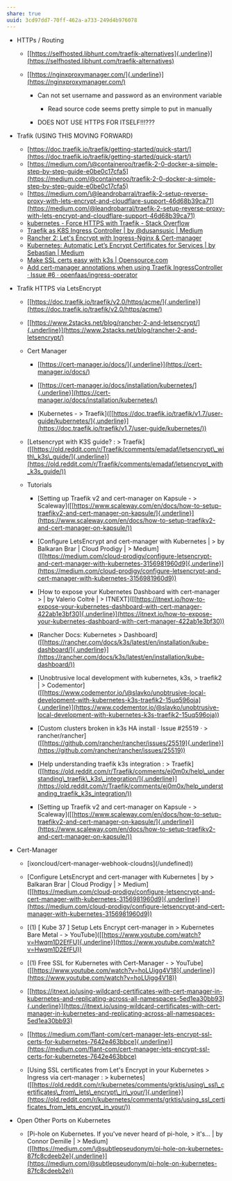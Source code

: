 ```yaml
---
share: true
uuid: 3cd97dd7-70ff-462a-a733-249d4b976078
---
```



* HTTPs / Routing

  * [[https://selfhosted.libhunt.com/traefik-alternatives]{.underline}](https://selfhosted.libhunt.com/traefik-alternatives)

  * [[https://nginxproxymanager.com/]{.underline}](https://nginxproxymanager.com/)

    * Can not set username and password as an environment variable

        * Read source code seems pretty simple to put in manually

    * DOES NOT USE HTTPS FOR ITSELF!!!???

* Trafik (USING THIS MOVING FORWARD)
  * [https://doc.traefik.io/traefik/getting-started/quick-start/](https://doc.traefik.io/traefik/getting-started/quick-start/)
  * [https://medium.com/\@containeroo/traefik-2-0-docker-a-simple-step-by-step-guide-e0be0c17cfa5](https://medium.com/@containeroo/traefik-2-0-docker-a-simple-step-by-step-guide-e0be0c17cfa5)
  * [https://medium.com/\@leandrobarral/traefik-2-setup-reverse-proxy-with-lets-encrypt-and-cloudflare-support-46d68b39ca71](https://medium.com/@leandrobarral/traefik-2-setup-reverse-proxy-with-lets-encrypt-and-cloudflare-support-46d68b39ca71)
  * [kubernetes - Force HTTPS with Traefik - Stack Overflow](https://stackoverflow.com/questions/53950074/force-https-with-traefik)
  * [Traefik as K8S Ingress Controller | by @dusansusic | Medium](https://medium.com/@dusansusic/traefik-ingress-controller-for-k8s-c1137c9c05c4)
  * [Rancher 2: Let's Encrypt with Ingress-Nginx & Cert-manager](https://blog.weareopensource.me/rancher-lets-encrypt-set-up-with-ingress-nginx-cert-manager/)
  * [Kubernetes: Automatic Let’s Encrypt Certificates for Services | by Sebastian | Medium](https://admantium.medium.com/kubernetes-automatic-lets-encrypt-certificates-for-services-2a5f4aa7f886)
  * [Make SSL certs easy with k3s | Opensource.com](https://opensource.com/article/20/3/ssl-letsencrypt-k3s)
  * [Add cert-manager annotations when using Traefik IngressController · Issue #6 · openfaas/ingress-operator](https://github.com/openfaas/ingress-operator/issues/6)

* Trafik HTTPS via LetsEncrypt

  * [[https://doc.traefik.io/traefik/v2.0/https/acme/]{.underline}](https://doc.traefik.io/traefik/v2.0/https/acme/)

  * [[https://www.2stacks.net/blog/rancher-2-and-letsencrypt/]{.underline}](https://www.2stacks.net/blog/rancher-2-and-letsencrypt/)

  * Cert Manager

    * [[https://cert-manager.io/docs/]{.underline}](https://cert-manager.io/docs/)

    * [[https://cert-manager.io/docs/installation/kubernetes/]{.underline}](https://cert-manager.io/docs/installation/kubernetes/)

    * \[Kubernetes -
            > Traefik\]([[https://doc.traefik.io/traefik/v1.7/user-guide/kubernetes/]{.underline}](https://doc.traefik.io/traefik/v1.7/user-guide/kubernetes/))

  * \[Letsencrypt with K3S guide? :
        > Traefik\]([[https://old.reddit.com/r/Traefik/comments/emadaf/letsencrypt\_with\_k3s\_guide/]{.underline}](https://old.reddit.com/r/Traefik/comments/emadaf/letsencrypt_with_k3s_guide/))

  * Tutorials

    * \[Setting up Traefik v2 and cert-manager on Kapsule -
            > Scaleway\]([[https://www.scaleway.com/en/docs/how-to-setup-traefikv2-and-cert-manager-on-kapsule/]{.underline}](https://www.scaleway.com/en/docs/how-to-setup-traefikv2-and-cert-manager-on-kapsule/))

    * \[Configure LetsEncrypt and cert-manager with Kubernetes \|
            > by Balkaran Brar \| Cloud Prodigy \|
            > Medium\]([[https://medium.com/cloud-prodigy/configure-letsencrypt-and-cert-manager-with-kubernetes-3156981960d9]{.underline}](https://medium.com/cloud-prodigy/configure-letsencrypt-and-cert-manager-with-kubernetes-3156981960d9))

    * \[How to expose your Kubernetes Dashboard with cert-manager
            > \| by Valerio Coltrè \|
            > ITNEXT\]([[https://itnext.io/how-to-expose-your-kubernetes-dashboard-with-cert-manager-422ab1e3bf30]{.underline}](https://itnext.io/how-to-expose-your-kubernetes-dashboard-with-cert-manager-422ab1e3bf30))

    * \[Rancher Docs: Kubernetes
            > Dashboard\]([[https://rancher.com/docs/k3s/latest/en/installation/kube-dashboard/]{.underline}](https://rancher.com/docs/k3s/latest/en/installation/kube-dashboard/))

    * \[Unobtrusive local development with kubernetes, k3s,
            > traefik2 \|
            > Codementor\]([[https://www.codementor.io/\@slavko/unobtrusive-local-development-with-kubernetes-k3s-traefik2-15uq596oja]{.underline}](https://www.codementor.io/@slavko/unobtrusive-local-development-with-kubernetes-k3s-traefik2-15uq596oja))

    * \[Custom clusters broken in k3s HA install · Issue \#25519 ·
            > rancher/rancher\]([[https://github.com/rancher/rancher/issues/25519]{.underline}](https://github.com/rancher/rancher/issues/25519))

    * \[Help understanding traefik k3s integration :
            > Traefik\]([[https://old.reddit.com/r/Traefik/comments/ej0m0x/help\_understanding\_traefik\_k3s\_integration/]{.underline}](https://old.reddit.com/r/Traefik/comments/ej0m0x/help_understanding_traefik_k3s_integration/))

    * \[Setting up Traefik v2 and cert-manager on Kapsule -
            > Scaleway\]([[https://www.scaleway.com/en/docs/how-to-setup-traefikv2-and-cert-manager-on-kapsule/]{.underline}](https://www.scaleway.com/en/docs/how-to-setup-traefikv2-and-cert-manager-on-kapsule/))

* Cert-Manager

  * \[ixoncloud/cert-manager-webhook-cloudns\](/undefined))

  * \[Configure LetsEncrypt and cert-manager with Kubernetes \| by
        > Balkaran Brar \| Cloud Prodigy \|
        > Medium\]([[https://medium.com/cloud-prodigy/configure-letsencrypt-and-cert-manager-with-kubernetes-3156981960d9]{.underline}](https://medium.com/cloud-prodigy/configure-letsencrypt-and-cert-manager-with-kubernetes-3156981960d9))

  * \[(1) \[ Kube 37 \] Setup Lets Encrypt cert-manager in
        > Kubernetes Bare Metal -
        > YouTube\]([[https://www.youtube.com/watch?v=Hwqm1D2EfFU]{.underline}](https://www.youtube.com/watch?v=Hwqm1D2EfFU))

  * \[(1) Free SSL for Kubernetes with Cert-Manager -
        > YouTube\]([[https://www.youtube.com/watch?v=hoLUigg4V18]{.underline}](https://www.youtube.com/watch?v=hoLUigg4V18))

  * [[https://itnext.io/using-wildcard-certificates-with-cert-manager-in-kubernetes-and-replicating-across-all-namespaces-5ed1ea30bb93]{.underline}](https://itnext.io/using-wildcard-certificates-with-cert-manager-in-kubernetes-and-replicating-across-all-namespaces-5ed1ea30bb93)

  * [[https://medium.com/flant-com/cert-manager-lets-encrypt-ssl-certs-for-kubernetes-7642e463bbce]{.underline}](https://medium.com/flant-com/cert-manager-lets-encrypt-ssl-certs-for-kubernetes-7642e463bbce)

  * \[Using SSL certificates from Let's Encrypt in your Kubernetes
        > Ingress via cert-manager :
        > kubernetes\]([[https://old.reddit.com/r/kubernetes/comments/grktis/using\_ssl\_certificates\_from\_lets\_encrypt\_in\_your/]{.underline}](https://old.reddit.com/r/kubernetes/comments/grktis/using_ssl_certificates_from_lets_encrypt_in_your/))

* Open Other Ports on Kubernetes

  * \[Pi-hole on Kubernetes. If you've never heard of pi-hole,
        > it's... \| by Connor Demille \|
        > Medium\]([[https://medium.com/\@subtlepseudonym/pi-hole-on-kubernetes-87fc8cdeeb2e]{.underline}](https://medium.com/@subtlepseudonym/pi-hole-on-kubernetes-87fc8cdeeb2e))
